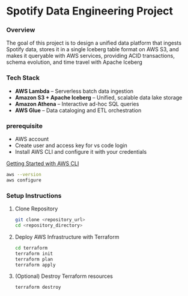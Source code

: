 # Spotify Data Engineering Project

### Overview  
The goal of this project is to design a unified data platform that ingests Spotify data, stores it in a single Iceberg table format on AWS S3, and makes it queryable with AWS services, providing ACID transactions, schema evolution, and time travel with Apache Iceberg

### Tech Stack
- **AWS Lambda** – Serverless batch data ingestion  
- **Amazon S3 + Apache Iceberg** – Unified, scalable data lake storage  
- **Amazon Athena** – Interactive ad-hoc SQL queries  
- **AWS Glue** – Data cataloging and ETL orchestration  


### prerequisite
- AWS account
- Create user and access key for vs code login
- Install AWS CLI and configure it with your credentials

[Getting Started with AWS CLI](https://docs.aws.amazon.com/cli/latest/userguide/getting-started-install.html)

```bash
aws --version
aws configure
```

### Setup Instructions
1. Clone Repository
    ```bash
    git clone <repository_url>
    cd <repository_directory>
    ```

2. Deploy AWS Infrastructure with Terraform
    ```bash
    cd terraform
    terraform init
    terraform plan
    terraform apply
    ```
3. (Optional) Destroy Terraform resources
    ```bash
    terraform destroy
    ```



